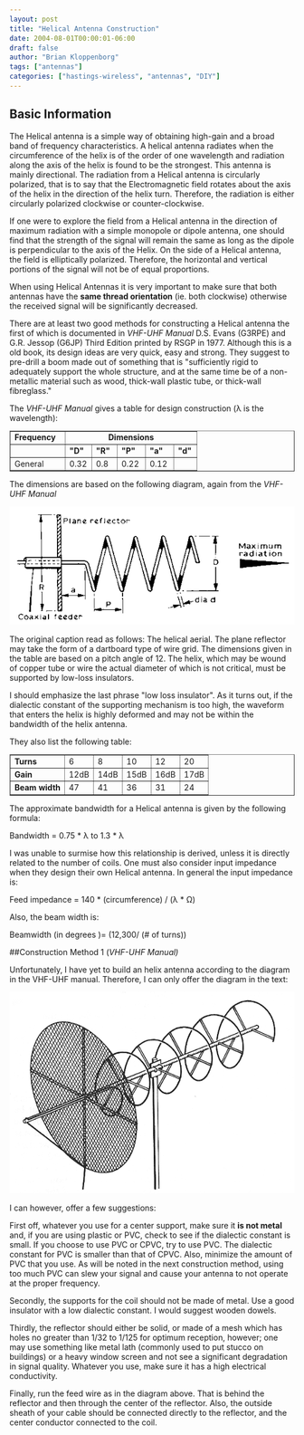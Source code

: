 ```yaml
---
layout: post
title: "Helical Antenna Construction"
date: 2004-08-01T00:00:01-06:00
draft: false
author: "Brian Kloppenborg"
tags: ["antennas"]
categories: ["hastings-wireless", "antennas", "DIY"]
---
```


## Basic Information

The Helical antenna is a simple way of obtaining high-gain and a broad band of
frequency characteristics. A helical antenna radiates when the circumference of
the helix is of the order of one wavelength and radiation along the axis of the
helix is found to be the strongest. This antenna is mainly directional. The
radiation from a Helical antenna is circularly polarized, that is to say that
the Electromagnetic field rotates about the axis of the helix in the direction
of the helix turn. Therefore, the radiation is either circularly polarized
clockwise or counter-clockwise.

If one were to explore the field from a Helical antenna in the direction of
maximum radiation with a simple monopole or dipole antenna, one should find that
the strength of the signal will remain the same as long as the dipole is
perpendicular to the axis of the Helix. On the side of a Helical antenna, the
field is elliptically polarized. Therefore, the horizontal and vertical portions
of the signal will not be of equal proportions.
	
When using Helical Antennas it is very important to make sure that both antennas
have the <strong>same thread orientation</strong> (ie. both clockwise) otherwise
the received signal will be significantly decreased.

 
There are at least two good methods for constructing a Helical antenna the first
of which is documented in <i>VHF-UHF Manual</i> D.S. Evans (G3RPE) and G.R.
Jessop (G6JP) Third Edition printed by RSGP in 1977. Although this is a old
book, its design ideas are very quick, easy and strong. They suggest to
pre-drill a boom made out of something that is "sufficiently rigid to adequately
support the whole structure, and at the same time be of a non-metallic material
such as wood, thick-wall plastic tube, or thick-wall fibreglass."

The <i>VHF-UHF Manual</i> gives a table for design construction (&lambda; is the
wavelength):

<table border="1" cellpadding="1">
  <tr>
    <td colspan="1" width="82"><font class="bodytext"><strong>Frequency</strong></font></td>
    <td align="center" colspan="5"><font class="bodytext"><strong>Dimensions</strong></font></td>
  </tr>
  <tr>
    <td>&nbsp;</td>
    <td width="32"><strong>"D"</strong></td>
    <td width="30"><strong>"R"</strong></td>
    <td width="35"><strong>"P"</strong></td>
    <td width="35"><strong>"a"</strong></td>
    <td width="26"><strong>"d"</strong></td>
  </tr>
  <tr>
    <td><font class="bodytext">General</font></td>
    <td><font class="bodytext">0.32 </font></td>
    <td><font class="bodytext">0.8 </font></td>
    <td><font class="bodytext">0.22 </font></td>
    <td><font class="bodytext">0.12 </font></td>
    <td><font class="bodytext">&nbsp;</font></td>
  </tr>
</table>

The dimensions are based on the following diagram, again from the <em>VHF-UHF
Manual</em>

![Helical Antenna Diagram](/images/hastings-wireless/antennas/helix_VHF-UHF_diagram.gif)

The original caption read as follows: The helical aerial. The plane reflector
may take the form of a dartboard type of wire grid. The dimensions given in the
table are based on a pitch angle of 12. The helix, which may be wound of copper
tube or wire the actual diameter of which is not critical, must be supported by
low-loss insulators.

I should emphasize the last phrase "low loss insulator". As it turns out, if the
dialectic constant of the supporting mechanism is too high, the waveform that
enters the helix is highly deformed and may not be within the bandwidth of the
helix antenna.

They also list the following table:

<table border="1" cellpadding="1">
  <tr>
    <td><strong>Turns</strong></td>
    <td>6</td>
    <td>8</td>
    <td>10</td>
    <td>12</td>
    <td>20</td>
  </tr>
  <tr>
    <td><strong>Gain</strong></td>
    <td>12dB</td>
    <td>14dB</td>
    <td>15dB</td>
    <td>16dB</td>
    <td>17dB</td>
  </tr>
  <tr>
    <td><strong>Beam width</strong></td>
    <td>47</td>
    <td>41</td>
    <td>36</td>
    <td>31</td>
    <td>24</td>
  </tr>
</table>

The approximate bandwidth for a Helical antenna is given by the following formula:

Bandwidth = 0.75 * &lambda; to 1.3 * &lambda;
  
I was unable to surmise how this relationship is derived, unless it is directly
related to the number of coils. One must also consider input impedance when they
design their own Helical antenna. In general the input impedance is:

Feed impedance = 140 * (circumference) / (&lambda; * &Omega;)
  
Also, the beam width is:

Beamwidth (in degrees  )= (12,300/ (# of turns)) 
  
##Construction Method 1 (<i>VHF-UHF Manual)</i>

Unfortunately, I have yet to build an helix antenna according to the diagram in
the VHF-UHF manual. Therefore, I can only offer the diagram in the text:

![Helix Construction](/images/hastings-wireless/antennas/helix_VHF-UHF_construction.gif)

I can however, offer a few suggestions:

First off, whatever you use for a center support, make sure it **is not metal**
and, if you are using plastic or PVC, check to see if the dialectic constant is
small. If you choose to use PVC or CPVC, try to use PVC. The dialectic constant
for PVC is smaller than that of CPVC. Also, minimize the amount of PVC that you
use. As will be noted in the next construction method, using too much PVC can
slew your signal and cause your antenna to not operate at the proper frequency.

Secondly, the supports for the coil should not be made of metal. Use a good
insulator with a low dialectic constant. I would suggest wooden dowels.

Thirdly, the reflector should either be solid, or made of a mesh which has holes
no greater than 1/32 to 1/125 for optimum reception, however; one may use
something like metal lath (commonly used to put stucco on buildings) or a heavy
window screen and not see a significant degradation in signal quality. Whatever
you use, make sure it has a high electrical conductivity.

Finally, run the feed wire as in the diagram above. That is behind the reflector
and then through the center of the reflector. Also, the outside sheath of your
cable should be connected directly to the reflector, and the center conductor
connected to the coil.
